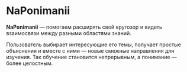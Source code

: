 # NaPonimanii

**NaPonimanii** — помогаем расширять свой кругозор и видеть взаимосвязи между разными областями знаний.

Пользователь выбирает интересующие его темы, получает простые объяснения и вместе с ними — новые смежные направления для изучения. Так обучение становится непрерывным, а понимание — более целостным.
